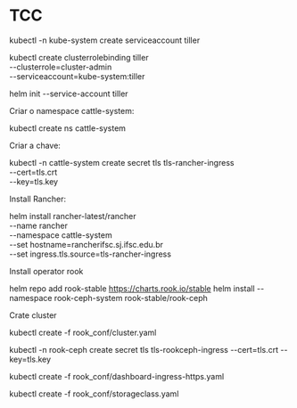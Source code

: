 # TCC

kubectl -n kube-system create serviceaccount tiller

kubectl create clusterrolebinding tiller \
  --clusterrole=cluster-admin \
  --serviceaccount=kube-system:tiller

helm init --service-account tiller


Criar o namespace cattle-system:

kubectl create ns cattle-system

Criar a chave:

kubectl -n cattle-system create secret tls tls-rancher-ingress \
  --cert=tls.crt \
  --key=tls.key

Install Rancher:

helm install rancher-latest/rancher \
  --name rancher \
  --namespace cattle-system \
  --set hostname=rancherifsc.sj.ifsc.edu.br \
  --set ingress.tls.source=tls-rancher-ingress


Install operator rook

helm repo add rook-stable https://charts.rook.io/stable
helm install --namespace rook-ceph-system rook-stable/rook-ceph

Crate cluster

kubectl create -f rook_conf/cluster.yaml

kubectl -n rook-ceph create secret tls tls-rookceph-ingress --cert=tls.crt --key=tls.key

kubectl create -f rook_conf/dashboard-ingress-https.yaml

kubectl create -f rook_conf/storageclass.yaml

